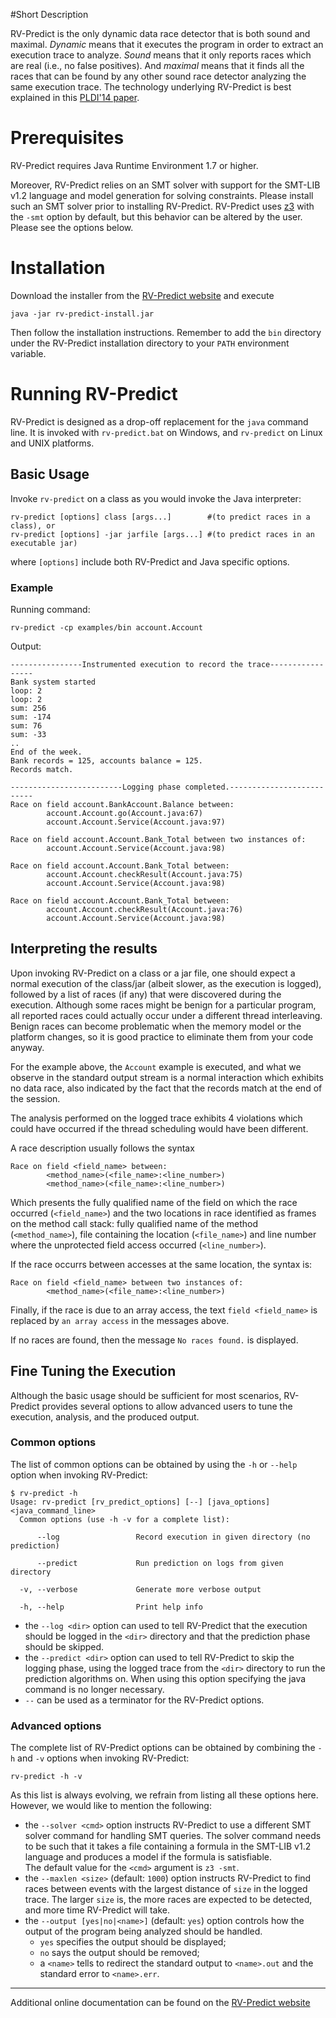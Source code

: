 #Short Description

RV-Predict is the only dynamic data race detector that is both sound and 
maximal. 
*Dynamic* means that it executes the program in order to extract an execution 
trace to analyze. *Sound* means that it only reports races which are real (i.e., 
no false positives). And *maximal* means that it finds all the races that can be 
found by any other sound race detector analyzing the same execution trace. The 
technology underlying RV-Predict is best explained in this
[PLDI'14 paper](http://dx.doi.org/10.1145/2594291.2594315). 

# Prerequisites

RV-Predict requires Java Runtime Environment 1.7 or higher. 

Moreover, RV-Predict relies on an SMT solver with support for the 
SMT-LIB v1.2 language and model generation for solving constraints. Please 
install such an SMT solver prior to installing RV-Predict.  RV-Predict uses 
[z3](http://z3.codeplex.com) with the `-smt` option by default,
but this behavior can be altered by the user.  Please see the options below.

# Installation

Download the installer from the
[RV-Predict website](http://runtimeverification.com/predict/rv-predict-install.jar)
and execute 

    java -jar rv-predict-install.jar 
Then follow the installation instructions.  Remember to add the `bin` directory 
under the RV-Predict installation directory to your `PATH` environment variable.

# Running RV-Predict

RV-Predict is designed as a drop-off replacement for the `java` command
line.  It is invoked with `rv-predict.bat` on Windows, and `rv-predict`
on Linux and UNIX platforms.

## Basic Usage

Invoke `rv-predict` on a class as you would invoke the Java interpreter:

    rv-predict [options] class [args...]        #(to predict races in a class), or
    rv-predict [options] -jar jarfile [args...] #(to predict races in an executable jar)
where `[options]` include both RV-Predict and Java specific options.

### Example

Running command:

    rv-predict -cp examples/bin account.Account

Output: 

    ----------------Instrumented execution to record the trace-----------------
    Bank system started
    loop: 2
    loop: 2
    sum: 256
    sum: -174
    sum: 76
    sum: -33
    ..
    End of the week.
    Bank records = 125, accounts balance = 125.
    Records match.
    
    -------------------------Logging phase completed.--------------------------
    Race on field account.BankAccount.Balance between:
            account.Account.go(Account.java:67)
            account.Account.Service(Account.java:97)
    
    Race on field account.Account.Bank_Total between two instances of:
            account.Account.Service(Account.java:98)
    
    Race on field account.Account.Bank_Total between:
            account.Account.checkResult(Account.java:75)
            account.Account.Service(Account.java:98)

    Race on field account.Account.Bank_Total between:
            account.Account.checkResult(Account.java:76)
            account.Account.Service(Account.java:98)

## Interpreting the results

Upon invoking RV-Predict on a class or a jar file, one should expect a normal
execution of the class/jar (albeit slower, as the execution is logged),
followed by a list of races (if any) that were discovered during the execution.
Although some races might be benign for a particular program, all reported
races could actually occur under a different thread interleaving.  Benign
races can become problematic when the memory model or the platform changes,
so it is good practice to eliminate them from your code anyway.

For the example above, the `Account` example is executed, and what we observe 
in the standard output stream is a normal interaction which exhibits no 
data race, also indicated by the fact that the records match at the end of 
the session.

The analysis performed on the logged trace exhibits 4 violations 
which could have occurred if the thread scheduling would have been different.

A race description usually follows the syntax 

    Race on field <field_name> between:
            <method_name>(<file_name>:<line_number>)
            <method_name>(<file_name>:<line_number>)
Which presents the fully qualified name of the field on which the race occurred
(`<field_name>`) and the two locations in race identified as frames on the
method call stack: fully qualified name of the method (`<method_name>`), file 
containing the location (`<file_name>`) and line number where the unprotected
field access occurred (`<line_number>`).

If the race occurrs between accesses at the same location, the syntax is:

    Race on field <field_name> between two instances of:
            <method_name>(<file_name>:<line_number>)

Finally, if the race is due to an array access, the text `field <field_name>` 
is replaced by `an array access` in the messages above.

If no races are found, then the message `No races found.` is displayed.

## Fine Tuning the Execution

Although the basic usage should be sufficient for most scenarios, 
RV-Predict provides several options to allow advanced users to tune 
the execution, analysis, and the produced output.

### Common options

The list of common options can be obtained by using the `-h` or `--help` 
option when invoking RV-Predict:
 		
    $ rv-predict -h
    Usage: rv-predict [rv_predict_options] [--] [java_options] <java_command_line>
      Common options (use -h -v for a complete list):

          --log                 Record execution in given directory (no prediction)

          --predict             Run prediction on logs from given directory

      -v, --verbose             Generate more verbose output

      -h, --help                Print help info

- the `--log <dir>` option can used to tell RV-Predict that the execution 
should be logged in the `<dir>` directory and that the prediction phase 
should be skipped.
- the `--predict <dir>` option can used to tell RV-Predict to skip the 
logging phase, using the logged trace from the `<dir>` directory to run 
the prediction algorithms on. When using this option specifying the java 
command is no longer necessary.
- `--` can be used as a terminator for the RV-Predict options.

### Advanced options

The complete list of RV-Predict options can be obtained by
combining the `-h` and `-v` options when invoking RV-Predict:

    rv-predict -h -v

As this list is always evolving, we refrain from listing all these 
options here.  However, we would like to mention the following:

- the `--solver <cmd>` option instructs RV-Predict to use a different SMT solver 
command for handling SMT queries. The solver command needs to be such that it 
takes a file containing a formula in the SMT-LIB v1.2 language and produces a 
model if the formula is satisfiable.  
The default value for the `<cmd>` argument is `z3 -smt`.
- the `--maxlen <size>` (default: `1000`) option instructs RV-Predict to find
races between events with the largest distance of `size` in the logged trace.
The larger `size` is, the more races are expected to be detected,
and more time RV-Predict will take.
- the `--output [yes|no|<name>]` (default: `yes`) option controls how the output of the 
program being analyzed should be handled. 
	- `yes` specifies the output should be displayed; 
	- `no` says the output should be removed; 
	- a `<name>` tells to redirect the standard output to `<name>.out` and 
the standard error to `<name>.err`.

----------
Additional online documentation can be found on the 
[RV-Predict website](http://runtimeverification.com/predict)
